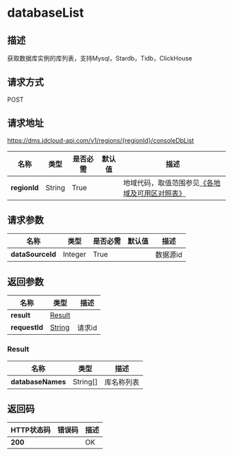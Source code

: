 # databaseList


## 描述
获取数据库实例的库列表，支持Mysql，Stardb，Tidb，ClickHouse

## 请求方式
POST

## 请求地址
https://dms.jdcloud-api.com/v1/regions/{regionId}/consoleDbList

|名称|类型|是否必需|默认值|描述|
|---|---|---|---|---|
|**regionId**|String|True| |地域代码，取值范围参见[《各地域及可用区对照表》](../Enum-Definitions/Regions-AZ.md)|

## 请求参数
|名称|类型|是否必需|默认值|描述|
|---|---|---|---|---|
|**dataSourceId**|Integer|True| |数据源id|


## 返回参数
|名称|类型|描述|
|---|---|---|
|**result**|[Result](databaselist#result)| |
|**requestId**|[String](databaselist#result)|请求id|

### <div id="result">Result</div>
|名称|类型|描述|
|---|---|---|
|**databaseNames**|String[]|库名称列表|

## 返回码
|HTTP状态码|错误码|描述|
|---|---|---|
|**200**||OK|
